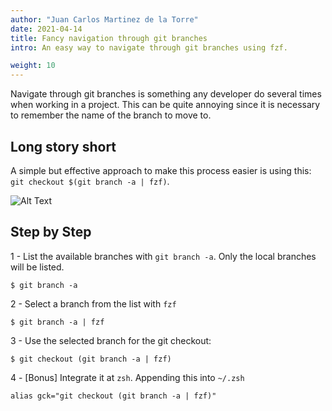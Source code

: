 ```yaml
---
author: "Juan Carlos Martinez de la Torre"
date: 2021-04-14
title: Fancy navigation through git branches
intro: An easy way to navigate through git branches using fzf.

weight: 10
---
```


Navigate through git branches is something any developer do several times when working in a project. This can be quite annoying since it is necessary to remember the name of the branch to move to.

## Long story short

A simple but effective approach to make this process easier is using this: `git checkout $(git branch -a | fzf)`.

![Alt Text](../images/fancy-branches-navigator.gif)

## Step by Step

1 - List the available branches with `git branch -a`. Only the local branches will be listed.
```console
$ git branch -a
```

2 - Select a branch from the list with `fzf`
```console
$ git branch -a | fzf
```

3 - Use the selected branch for the git checkout:
```console
$ git checkout (git branch -a | fzf)
```

4 - [Bonus] Integrate it at `zsh`. Appending this into `~/.zsh`
```console
alias gck="git checkout (git branch -a | fzf)"
```
